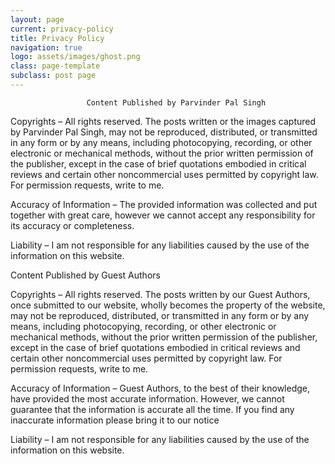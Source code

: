 ```yaml
---
layout: page
current: privacy-policy
title: Privacy Policy
navigation: true
logo: assets/images/ghost.png
class: page-template
subclass: post page
---
```


                     Content Published by Parvinder Pal Singh

Copyrights – All rights reserved. The posts written or the images captured by Parvinder Pal Singh, may not be reproduced, distributed, or transmitted in any form or by any means, including photocopying, recording, or other electronic or mechanical methods, without the prior written permission of the publisher, except in the case of brief quotations embodied in critical reviews and certain other noncommercial uses permitted by copyright law. For permission requests, write to me.

Accuracy of Information – The provided information was collected and put together with great care, however we cannot accept any responsibility for its accuracy or completeness.

Liability – I am not responsible for any liabilities caused by the use of the information on this website.

Content Published by Guest Authors

Copyrights – All rights reserved. The posts written by our Guest Authors, once submitted to our website, wholly becomes the property of the website, may not be reproduced, distributed, or transmitted in any form or by any means, including photocopying, recording, or other electronic or mechanical methods, without the prior written permission of the publisher, except in the case of brief quotations embodied in critical reviews and certain other noncommercial uses permitted by copyright law. For permission requests, write to me.

Accuracy of Information – Guest Authors, to the best of their knowledge, have provided the most accurate information. However, we cannot guarantee that the information is accurate all the time. If you find any inaccurate information please bring it to our notice

Liability – I am not responsible for any liabilities caused by the use of the information on this website.


